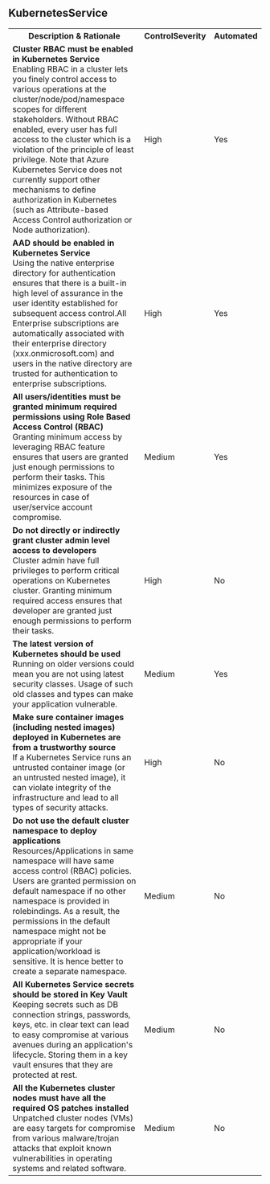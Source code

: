 <!DOCTYPE html PUBLIC "-//W3C//DTD XHTML 1.0 Strict//EN"  "http://www.w3.org/TR/xhtml1/DTD/xhtml1-strict.dtd">
<html xmlns="http://www.w3.org/1999/xhtml">

<head>

</head>

<body>
    <H2>KubernetesService</H2>
    <table>
        <tr>
            <th>Description & Rationale</th>
            <th>ControlSeverity</th>
            <th>Automated</th>
        </tr>
        <tr>
            <td><b>Cluster RBAC must be enabled in Kubernetes Service</b><br />Enabling RBAC in a cluster lets you
                finely control access to various operations at the cluster/node/pod/namespace scopes for different
                stakeholders. Without RBAC enabled, every user has full access to the cluster which is a violation of
                the principle of least privilege. Note that Azure Kubernetes Service does not currently support other
                mechanisms to define authorization in Kubernetes (such as Attribute-based Access Control authorization
                or Node authorization).</td>
            <td>High</td>
            <td>Yes</td>
        </tr>
        <tr>
            <td><b>AAD should be enabled in Kubernetes Service</b><br />Using the native enterprise directory for
                authentication ensures that there is a built-in high level of assurance in the user identity
                established for subsequent access control.All Enterprise subscriptions are automatically associated
                with their enterprise directory (xxx.onmicrosoft.com) and users in the native directory are trusted for
                authentication to enterprise subscriptions.</td>
            <td>High</td>
            <td>Yes</td>
        </tr>
        <tr>
            <td><b>All users/identities must be granted minimum required permissions using Role Based Access Control
                    (RBAC)</b><br />Granting minimum access by leveraging RBAC feature ensures that users are granted
                just enough permissions to perform their tasks. This minimizes exposure of the resources in case of
                user/service account compromise.</td>
            <td>Medium</td>
            <td>Yes</td>
        </tr>
        <tr>
            <td><b>Do not directly or indirectly grant cluster admin level access to developers</b><br />Cluster admin
                have full privileges to perform critical operations on Kubernetes cluster. Granting minimum required
                access ensures that developer are granted just enough permissions to perform their tasks.</td>
            <td>High</td>
            <td>No</td>
        </tr>
        <tr>
            <td><b>The latest version of Kubernetes should be used</b><br />Running on older versions could mean you
                are not using latest security classes. Usage of such old classes and types can make your application
                vulnerable.</td>
            <td>Medium</td>
            <td>Yes</td>
        </tr>
        <tr>
            <td><b>Make sure container images (including nested images) deployed in Kubernetes are from a trustworthy
                    source</b><br />If a Kubernetes Service runs an untrusted container image (or an untrusted nested
                image), it can violate integrity of the infrastructure and lead to all types of security attacks.</td>
            <td>High</td>
            <td>No</td>
        </tr>
        <tr>
            <td><b>Do not use the default cluster namespace to deploy applications</b><br />Resources/Applications in
                same namespace will have same access control (RBAC) policies. Users are granted permission on default
                namespace if no other namespace is provided in rolebindings. As a result, the permissions in the
                default namespace might not be appropriate if your application/workload is sensitive. It is hence
                better to create a separate namespace.</td>
            <td>Medium</td>
            <td>No</td>
        </tr>
        <tr>
            <td><b>All Kubernetes Service secrets should be stored in Key Vault</b><br />Keeping secrets such as DB
                connection strings, passwords, keys, etc. in clear text can lead to easy compromise at various avenues
                during an application's lifecycle. Storing them in a key vault ensures that they are protected at rest.</td>
            <td>Medium</td>
            <td>No</td>
        </tr>
        <tr>
            <td><b>All the Kubernetes cluster nodes must have all the required OS patches installed</b><br />Unpatched
                cluster nodes (VMs) are easy targets for compromise from various malware/trojan attacks that exploit
                known vulnerabilities in operating systems and related software.</td>
            <td>Medium</td>
            <td>No</td>
        </tr>
    </table>
    <table>
    </table>
</body>

</html>
